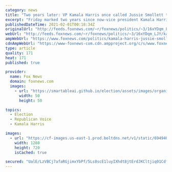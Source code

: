 ```yaml
---
category: news
title: "Two years later: VP Kamala Harris once called Jussie Smollett the victim of a 'modern day lynching'"
excerpt: "Friday marked two years since now-vice president Kamala Harris publically expressed support for actor Jussie Smollett after he claimed to be a victim of a hate crime."
publishedDateTime: 2021-02-01T00:18:34Z
originalUrl: "http://feeds.foxnews.com/~r/foxnews/politics/~3/16xYDqm_LJY/kamala-harris-jussie-smollett-attack-modern-day-lynching"
webUrl: "http://feeds.foxnews.com/~r/foxnews/politics/~3/16xYDqm_LJY/kamala-harris-jussie-smollett-attack-modern-day-lynching"
ampWebUrl: "https://www.foxnews.com/politics/kamala-harris-jussie-smollett-attack-modern-day-lynching.amp"
cdnAmpWebUrl: "https://www-foxnews-com.cdn.ampproject.org/c/s/www.foxnews.com/politics/kamala-harris-jussie-smollett-attack-modern-day-lynching.amp"
type: article
quality: 171
heat: 171
published: true

provider:
  name: Fox News
  domain: foxnews.com
  images:
    - url: "https://smartableai.github.io/election/assets/images/organizations/foxnews.com-50x50.jpg"
      width: 50
      height: 50

topics:
  - Election
  - Republican Voice
  - Kamala Harris

images:
  - url: "https://cf-images.us-east-1.prod.boltdns.net/v1/static/694940094001/4cabc059-1257-4d26-92fc-f3ee6854a415/dbd72d91-5230-4f66-95b0-5109510ba033/1280x720/match/image.jpg"
    width: 1280
    height: 720
    isCached: true

secured: "UalE/LzVBCj7afaRGjimxYbPf/5Ls8scE1luyIXhdt8jtErdJKCltjiq01CdfjLws21aiQg8pj7g2XdqtT8rO+qmBFVCt1he3HYIx7JK5SB5sizO/Dx4HSkfO7Ghkzo0JJeJGgfd6DTFaJhUHUz9BX88RVgMcTDoHxP2jRZXZm6uxuKBdv5Fwo/TcA1f866on80As3N0wUZvw8Gws38kBJTE/IEXyZx/NTO9ua3vQRKqpx4/PP0GGx0aqnTEd8vFYX6iIENAAEfpcPtSa/49swP2D2Jwr6MAN4Kghs30nUMilcsmSLq+s96CELPCJ4RB8GarADaTZ/RxeB6pi5HafhXqlIFshWlINX4abIR40wk=;ZL6kLVE0ECpLWedBglc0Sg=="
---
```


